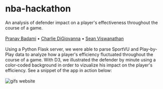 # nba-hackathon

An analysis of defender impact on a player's effectiveness throughout the course of a game.
<br><br>
[Pranav Badami](https://github.com/pranavbadami) • [Charlie DiGiovanna](https://github.com/cd17822) • [Sean Viswanathan](https://github.com/SeanViswanathan)
<br><br>
Using a Python Flask server, we were able to parse SportVU and Play-by-Play data to analyze how a player's efficiency fluctuated throughout the course of a game. With D3, we illustrated the defender by minute using a color-coded background in order to vizualize his impact on the player's efficiency. See a snippet of the app in action below:
<br><br>
<img src="http://i.freegifmaker.me/1/4/7/5/0/2/14750291532416655.gif?1475029167" alt="gifs website"/>
